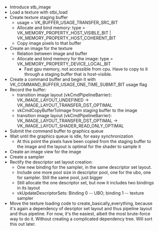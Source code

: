- Introduce stb_image
- Load a texture with stbi_load
- Create texture staging buffer
    - usage = VK_BUFFER_USAGE_TRANSFER_SRC_BIT
    - Allocate and bind memory: type = VK_MEMORY_PROPERTY_HOST_VISIBLE_BIT | VK_MEMORY_PROPERTY_HOST_COHERENT_BIT
    - Copy image pixels to that buffer
- Create an image for the texture
    - Relation between image and buffer
    - Allocate and bind memory for the image: type = VK_MEMORY_PROPERTY_DEVICE_LOCAL_BIT
        - Fast gpu memory, not accessible from cpu. Have to copy to it through a staging buffer that is host-visible.
- Create a command buffer and begin it with VK_COMMAND_BUFFER_USAGE_ONE_TIME_SUBMIT_BIT usage flag
- Record the buffer:
    - transition image layout (vkCmdPipelineBarrier): VK_IMAGE_LAYOUT_UNDEFINED -> VK_IMAGE_LAYOUT_TRANSFER_DST_OPTIMAL
    - vkCmdCopyBufferToImage from staging buffer to the image
    - transition image layout (vkCmdPipelineBarrier): VK_IMAGE_LAYOUT_TRANSFER_DST_OPTIMAL -> VK_IMAGE_LAYOUT_SHADER_READ_ONLY_OPTIMAL
- Submit the command buffer to graphics queue
- Wait until the graphics queue is idle, for easy synchronization
    - At this point the pixels have been copied from the staging buffer to the image and the layout is optimal for the shader to sample it
- Create an image view for the image
- Create a sampler
- Rectify the descriptor set layout creation:
    - One new binding for the sampler, in the same descriptor set layout.
    - Include one more pool size in descriptor pool, one for the ubo, one for sampler. Still the same pool, just bigger
    - Still allocate the one descriptor set, but now it includes two bindings in its layout
    - vkUpdateDescriptorSets: Binding 0 -- UBO; binding 1 -- texture sampler
- Move the texture loading code to create_basically_everything, because it's again a dependency of desriptor set layout and thus pipeline layout and thus pipeline. For now, it's the easiest, albeit the most brute-force way to do it. Without creating a complicated dependency tree. Will sort this out later.
